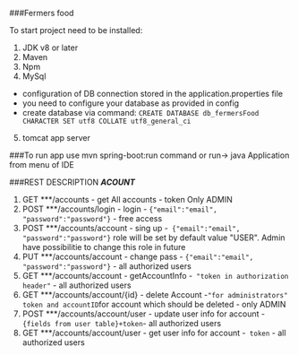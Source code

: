 ###Fermers food

To start project need to be installed:
1. JDK v8 or later
2. Maven
3. Npm
4. MySql
 - configuration of DB connection stored in the application.properties file
 - you need to configure your database as provided in config
 - create database via command: `CREATE DATABASE db_fermersFood CHARACTER SET utf8 COLLATE utf8_general_ci`
	   
5. tomcat app server

###To run app use mvn spring-boot:run command or run-> java Application from menu of IDE


###REST DESCRIPTION 
	***ACOUNT***

1. GET   ***/accounts - get All accounts - token Only ADMIN
2. POST  ***/accounts/login - login - `{"email":"email", "password":"password"}` - free access
3. POST  ***/accounts/account -  sing up -` {"email":"email", "password":"password"}` role will be set by default value "USER". Admin have possibilitie to change this role in future 
4. PUT   ***/accounts/account - change pass - `{"email":"email", "password":"password"}` - all authorized users 
5. GET   ***/accounts/account - getAccountInfo -` "token in authorization header"` - all authorized users
6. GET   ***/accounts/account/{id} - delete Account -` "for administrators" token and accountID `for account which should be deleted - only ADMIN  
7. POST  ***/accounts/account/user - update user info for account - ` {fields from user table}+token `- all authorized users
8. GET   ***/accounts/account/user - get user info for account -` token` - all authorized users





